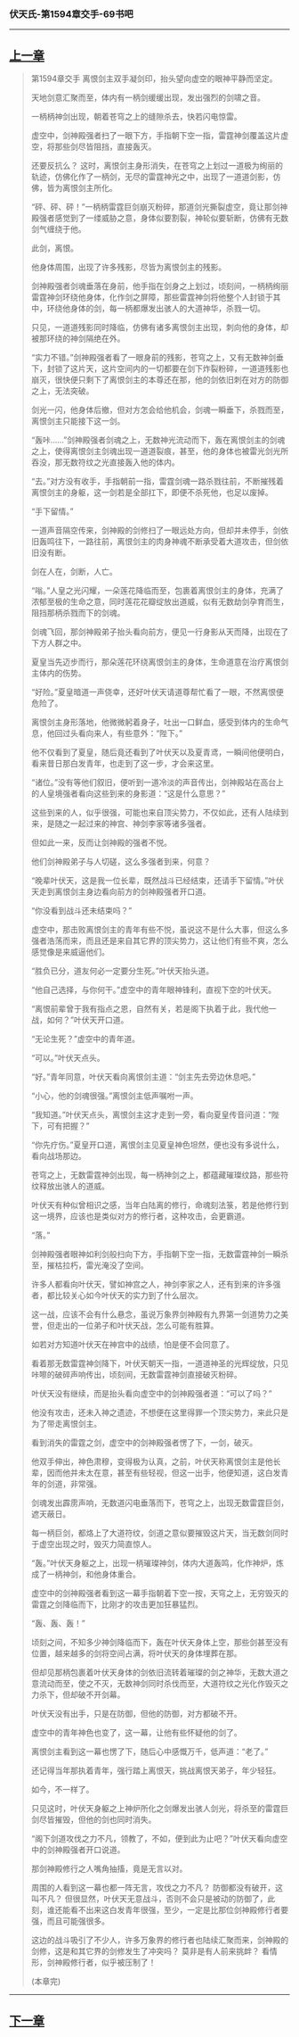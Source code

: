 ### 伏天氏-第1594章交手-69书吧

--------
[上一章](./ca7f87ac25e76c20e102f205318c2dff.md)
--------


>
>
>
>第1594章交手
>离恨剑主双手凝剑印，抬头望向虚空的眼神平静而坚定。
>
>天地剑意汇聚而至，体内有一柄剑缓缓出现，发出强烈的剑啸之音。
>
>一柄柄神剑出现，朝着苍穹之上的缝隙杀去，快若闪电惊雷。
>
>虚空中，剑神殿强者扫了一眼下方，手指朝下空一指，雷霆神剑覆盖这片虚空，将那些剑尽皆阻挡，直接轰灭。
>
>还要反抗么？
>这时，离恨剑主身形消失，在苍穹之上划过一道极为绚丽的轨迹，仿佛化作了一柄剑，无尽的雷霆神光之中，出现了一道道剑影，仿佛，皆为离恨剑主所化。
>
>“砰、砰、砰！”一柄柄雷霆巨剑崩灭粉碎，那道剑光撕裂虚空，竟让那剑神殿强者感觉到了一缕威胁之意，身体似要割裂，神轮似要斩断，仿佛有无数剑气缠绕于他。
>
>此剑，离恨。
>
>他身体周围，出现了许多残影，尽皆为离恨剑主的残影。
>
>剑神殿强者剑魂垂落在身前，他手指在剑身之上划过，顷刻间，一柄柄绚丽雷霆神剑环绕他身体，化作剑之屏障，那些雷霆神剑将他整个人封锁于其中，环绕他身体的剑，每一柄都爆发出骇人的大道神华，杀戮一切。
>
>只见，一道道残影同时降临，仿佛有诸多离恨剑主出现，刺向他的身体，却被那环绕的神剑隔绝在外。
>
>“实力不错。”剑神殿强者看了一眼身前的残影，苍穹之上，又有无数神剑垂下，封锁了这片天，这片空间内的一切都要在剑下炸裂粉碎，一道道残影也崩灭，很快便只剩下了离恨剑主的本尊还在那，他的剑依旧刺在对方的防御之上，无法突破。
>
>剑光一闪，他身体后撤，但对方怎会给他机会，剑魂一瞬垂下，杀戮而至，离恨剑主只能接下这一剑。
>
>“轰咔……”剑神殿强者剑魂之上，无数神光流动而下，轰在离恨剑主的剑魂之上，使得离恨剑主剑魂出现一道道裂痕，甚至，他的身体也被雷光剑光所吞没，那无数符纹之光直接轰入他的体内。
>
>“去。”对方没有收手，手指朝前一指，雷霆剑魂一路杀戮往前，不断摧残着离恨剑主的身躯，这一剑若是全部扛下，即便不杀死他，也足以废掉。
>
>“手下留情。”
>
>一道声音隔空传来，剑神殿的剑修扫了一眼远处方向，但却并未停手，剑依旧轰鸣往下，一路往前，离恨剑主的肉身神魂不断承受着大道攻击，但剑依旧没有断。
>
>剑在人在，剑断，人亡。
>
>“嗡。”人皇之光闪耀，一朵莲花降临而至，包裹着离恨剑主的身体，充满了浓郁至极的生命之意，同时莲花花瓣绽放出道威，似有无数劫剑孕育而生，阻挡那柄杀戮而下的剑魂。
>
>剑魂飞回，那剑神殿弟子抬头看向前方，便见一行身影从天而降，出现在了下方人群之中。
>
>夏皇当先迈步而行，那朵莲花环绕离恨剑主的身体，生命道意在治疗离恨剑主体内的伤势。
>
>“好险。”夏皇暗道一声侥幸，还好叶伏天请道尊帮忙看了一眼，不然离恨便危险了。
>
>离恨剑主身形落地，他微微躬着身子，吐出一口鲜血，感受到体内的生命气息，他回过头看向来人，有些意外：“陛下。”
>
>他不仅看到了夏皇，随后竟还看到了叶伏天以及夏青鸢，一瞬间他便明白，看来昔日那白发青年，也走到了这一步，才会来这里。
>
>“诸位。”没有等他们叙旧，便听到一道冷淡的声音传出，剑神殿站在高台上的人皇境强者看向这些到来的身影道：“这是什么意思？”
>
>这些到来的人，似乎很强，可能也来自顶尖势力，不仅如此，还有人陆续到来，是随之一起过来的神宫、神剑李家等诸多强者。
>
>但如此一来，反而让剑神殿的强者不悦。
>
>他们剑神殿弟子与人切磋，这么多强者到来，何意？
>
>“晚辈叶伏天，这是我一位长辈，既然战斗已经结束，还请手下留情。”叶伏天走到离恨剑主身边看向前方的剑神殿强者开口道。
>
>“你没看到战斗还未结束吗？”
>
>虚空中，那击败离恨剑主的青年有些不悦，虽说这不是什么大事，但这么多强者浩荡而来，而且还是来自其它界的顶尖势力，这让他们有些不爽，怎么感觉像是来威逼他们。
>
>“胜负已分，道友何必一定要分生死。”叶伏天抬头道。
>
>“他自己选择，与你何干。”虚空中的青年眼神锋利，直视下空的叶伏天。
>
>“离恨前辈曾于我有指点之恩，自然有关，若是阁下执着于此，我代他一战，如何？”叶伏天开口道。
>
>“无论生死？”虚空中的青年道。
>
>“可以。”叶伏天点头。
>
>“好。”青年同意，叶伏天看向离恨剑主道：“剑主先去旁边休息吧。”
>
>“小心，他的剑魂很强。”离恨剑主低声嘱咐一声。
>
>“我知道。”叶伏天点头，离恨剑主这才走到一旁，看向夏皇传音问道：“陛下，可有把握？”
>
>“你先疗伤。”夏皇开口道，离恨剑主见夏皇神色坦然，便也没有多说什么，看向战场那边。
>
>苍穹之上，无数雷霆神剑出现，每一柄神剑之上，都蕴藏璀璨纹路，那些符纹释放出骇人的道威。
>
>叶伏天有种似曾相识之感，当年白陆离的修行，命魂刻法箓，若是他修行到这一境界，应该也是类似对方的修行者，这种攻击，会更霸道。
>
>“落。”
>
>剑神殿强者眼神如利剑般扫向下方，手指朝下空一指，无数雷霆神剑一瞬杀至，摧枯拉朽，雷光淹没了空间。
>
>许多人都看向叶伏天，譬如神宫之人，神剑李家之人，还有到来的许多强者，都比较关心如今叶伏天的实力到了什么层次。
>
>这一战，应该不会有什么悬念，虽说万象界剑神殿有九界第一剑道势力之美誉，但走出的一位弟子和叶伏天战，怎么可能有胜算。
>
>如若对方知道叶伏天在神宫中的战绩，怕是便不会同意了。
>
>看着那无数雷霆神剑降下，叶伏天朝天一指，一道道神圣的光辉绽放，只见咔嚓的破碎声响传出，顷刻间，无数雷霆神剑直接破灭粉碎。
>
>叶伏天没有继续，而是抬头看向虚空中的剑神殿强者道：“可以了吗？”
>
>他没有攻击，还未入神之遗迹，不想便在这里得罪一个顶尖势力，来此只是为了带走离恨剑主。
>
>看到消失的雷霆之剑，虚空中的剑神殿强者愣了下，一剑，破灭。
>
>他双手伸出，神色肃穆，变得极为认真，之前，叶伏天称离恨剑主是他长辈，因而他并未太在意，甚至有些轻视，但这一出手，他便知道，这白发青年的剑道，非常强。
>
>剑魂发出霹雳声响，无数道闪电垂落而下，苍穹之上，出现无数雷霆巨剑，遮天蔽日。
>
>每一柄巨剑，都烙上了大道符纹，剑道之意似要摧毁这片天，当无数剑同时于虚空出现之时，毁灭力简直惊人。
>
>“轰。”叶伏天身躯之上，出现一柄璀璨神剑，体内大道轰鸣，化作神炉，炼成了一柄神剑，和他身体重合。
>
>虚空中的剑神殿强者看到这一幕手指朝着下空一按，天穹之上，无穷毁灭的雷霆之剑降临而下，比刚才的攻击更加狂暴猛烈。
>
>“轰、轰、轰！”
>
>顷刻之间，不知多少神剑降临而下，轰在叶伏天身体上空，那些剑甚至没有位置，越来越多的剑将空间占满，将叶伏天的身体埋葬在那。
>
>但却见那柄包裹着叶伏天身体的剑依旧流转着璀璨的剑之神华，无数大道之意流动而至，使之不灭，无数神剑同时杀伐而至，大道符纹之光化作毁灭之力杀下，但却破不开剑幕。
>
>叶伏天没有出手，只是在防御，但他的防御，对方都破不开。
>
>虚空中的青年神色也变了，这一幕，让他有些怀疑他的剑了。
>
>离恨剑主看到这一幕也愣了下，随后心中感慨万千，低声道：“老了。”
>
>还记得当年那执着青年，强行踏上离恨天，挑战离恨天弟子，年少轻狂。
>
>如今，不一样了。
>
>只见这时，叶伏天身躯之上神炉所化之剑爆发出骇人剑光，将杀至的雷霆巨剑尽皆摧毁，但他的剑也同时消失。
>
>“阁下剑道攻伐之力不凡，领教了，不如，便到此为止吧？”叶伏天看向虚空中的剑神殿强者开口说道。
>
>那剑神殿修行之人嘴角抽搐，竟是无言以对。
>
>周围的人看到这一幕也都一阵无言，攻伐之力不凡？
>防御都没有破开，这叫不凡？
>但很显然，叶伏天无意战斗，否则不会只是被动的防御了，此刻，谁还能看不出来这白发青年很强，至少，一定是比那位剑神殿修行者要强，而且可能强很多。
>
>这边的战斗吸引了不少人，许多万象界的修行者也陆续汇聚而来，剑神殿的剑修，这是和其它界的剑修发生了冲突吗？
>莫非是有人前来挑衅？
>看情形，剑神殿修行者，似乎被压制了！
>
>(本章完)
>
>

--------
[下一章](./fb1227c589afe101fecf4ee349de3390.md)
--------
